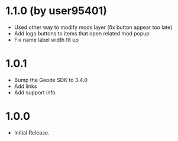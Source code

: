 # 1.1.0 (by user95401)
- Used other way to modify mods layer (fix button appear too late)
- Add logo buttons to items that open related mod popup
- Fix name label width fit up

# 1.0.1
- Bump the Geode SDK to 3.4.0
- Add links
- Add support info

# 1.0.0
- Initial Release.
